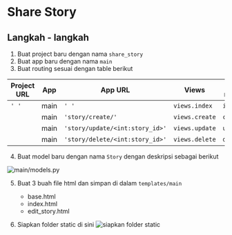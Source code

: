 # Share Story

## Langkah - langkah
1. Buat project baru dengan nama `share_story`
2. Buat app baru dengan nama `main`
2. Buat routing sesuai dengan table berikut

|Project URL|App|App URL|Views|URL name|Template|
|---|---|---|---|---|---|
|`' '` |main|`' '`|`views.index`|`index`|`main/index.html`|
||main|`'story/create/'`|`views.create`|`create`||
||main|`'story/update/<int:story_id>'`|`views.update`|`update`||
||main|`'story/delete/<int:story_id>'`|`views.delete`|`delete`||

4. Buat model baru dengan nama `Story` dengan deskripsi sebagai berikut

![main/models.py](https://kod.so/gen?code=class+Story%28models.Model%29%3A%0A++++nickname+%3D+models.CharField%28max_length%3D10%29%0A++++password+%3D+models.TextField%28%29%0A++++story+%3D+models.CharField%28max_length%3D140%29++++%0A++++created_at+%3D+models.DateTimeField%28auto_now_add%3DTrue%29%0A++++updated_at+%3D+models.DateTimeField%28auto_now%3DTrue%29&num=1&lang=python&title=%2Fmain%2Fmodels.py&watermark=&background=none&theme=monokai&codeFontName=hack&tabSize=4&shadow=0&paddingtb=3&paddinglr=3)

5. Buat 3 buah file html dan simpan di dalam `templates/main`
	- base.html
	- index.html
	- edit_story.html

6. Siapkan folder static di sini
![siapkan folder static](/home/mxme/Downloads/kod%20(3).png)